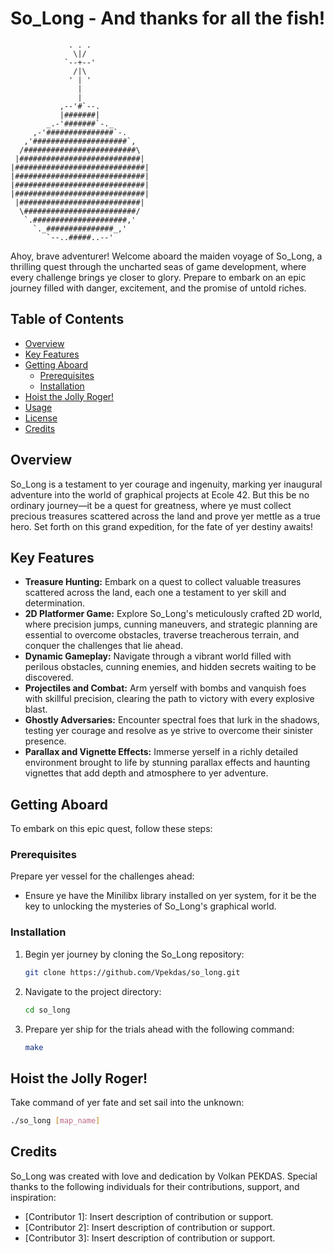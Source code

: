 # So_Long - And thanks for all the fish!
```
             . . .                         
              \|/                          
            `--+--'                        
              /|\                          
             ' | '                         
               |                           
               |                           
           ,--'#`--.                       
           |#######|                       
        _.-'#######`-._                    
     ,-'###############`-.                 
   ,'#####################`,               
  /#########################\              
 |###########################|             
|#############################|            
|#############################|            
|#############################|            
|#############################|            
 |###########################|             
  \#########################/              
   `.#####################,'               
     `._###############_,'                 
        `--..#####..--'
```

Ahoy, brave adventurer! Welcome aboard the maiden voyage of So_Long, a thrilling quest through the uncharted seas of game development, where every challenge brings ye closer to glory. Prepare to embark on an epic journey filled with danger, excitement, and the promise of untold riches.

## Table of Contents

- [Overview](#overview)
- [Key Features](#key-features)
- [Getting Aboard](#getting-aboard)
  - [Prerequisites](#prerequisites)
  - [Installation](#installation)
- [Hoist the Jolly Roger!](#hoist-the-jolly-roger)
- [Usage](#usage)
- [License](#license)
- [Credits](#credits)

## Overview

So_Long is a testament to yer courage and ingenuity, marking yer inaugural adventure into the world of graphical projects at Ecole 42. But this be no ordinary journey—it be a quest for greatness, where ye must collect precious treasures scattered across the land and prove yer mettle as a true hero. Set forth on this grand expedition, for the fate of yer destiny awaits!

## Key Features

- **Treasure Hunting:** Embark on a quest to collect valuable treasures scattered across the land, each one a testament to yer skill and determination.
- **2D Platformer Game:** Explore So_Long's meticulously crafted 2D world, where precision jumps, cunning maneuvers, and strategic planning are essential to overcome obstacles, traverse treacherous terrain, and conquer the challenges that lie ahead.
- **Dynamic Gameplay:** Navigate through a vibrant world filled with perilous obstacles, cunning enemies, and hidden secrets waiting to be discovered.
- **Projectiles and Combat:** Arm yerself with bombs and vanquish foes with skillful precision, clearing the path to victory with every explosive blast.
- **Ghostly Adversaries:** Encounter spectral foes that lurk in the shadows, testing yer courage and resolve as ye strive to overcome their sinister presence.
- **Parallax and Vignette Effects:** Immerse yerself in a richly detailed environment brought to life by stunning parallax effects and haunting vignettes that add depth and atmosphere to yer adventure.

## Getting Aboard

To embark on this epic quest, follow these steps:

### Prerequisites

Prepare yer vessel for the challenges ahead:

- Ensure ye have the Minilibx library installed on yer system, for it be the key to unlocking the mysteries of So_Long's graphical world.

### Installation

1. Begin yer journey by cloning the So_Long repository:

    ```bash
    git clone https://github.com/Vpekdas/so_long.git
    ```

2. Navigate to the project directory:

    ```bash
    cd so_long
    ```

3. Prepare yer ship for the trials ahead with the following command:

    ```bash
    make
    ```

## Hoist the Jolly Roger!

Take command of yer fate and set sail into the unknown:

```bash
./so_long [map_name]
```

## Credits

So_Long was created with love and dedication by Volkan PEKDAS. Special thanks to the following individuals for their contributions, support, and inspiration:

- [Contributor 1]: Insert description of contribution or support.
- [Contributor 2]: Insert description of contribution or support.
- [Contributor 3]: Insert description of contribution or support.
